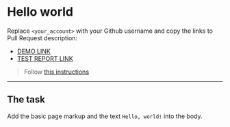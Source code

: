 # Hello world
Replace `<your_account>` with your Github username and copy the links to Pull Request description:
- [DEMO LINK](https://yaremenko-maksym.github.io/layout_hello-world/)
- [TEST REPORT LINK](https://yaremenko-maksym.github.io/layout_hello-world/report/html_report/)

> Follow [this instructions](https://mate-academy.github.io/layout_task-guideline/#how-to-solve-the-layout-tasks-on-github)
___

## The task
Add the basic page markup and the text `Hello, world!` into the body.
